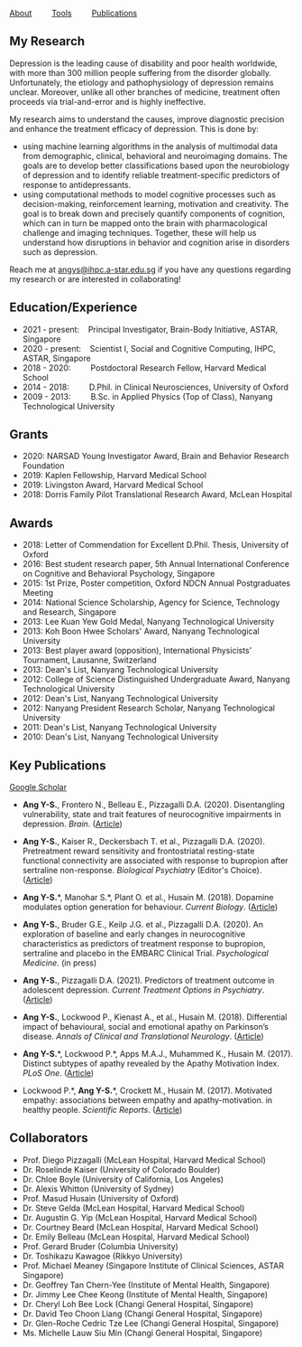 [About](/index.md) &nbsp;&nbsp;&nbsp;&nbsp;&nbsp;&nbsp;&nbsp; [Tools](/tools.md) &nbsp;&nbsp;&nbsp;&nbsp;&nbsp;&nbsp;&nbsp; [Publications](/publications.md)

## My Research
Depression is the leading cause of disability and poor health worldwide, with more than 300 million people suffering from the disorder globally. Unfortunately, the etiology and pathophysiology of depression remains unclear. Moreover, unlike all other branches of medicine, treatment often proceeds via trial-and-error and is highly ineffective. 

My research aims to understand the causes, improve diagnostic precision and enhance the treatment efficacy of depression. This is done by:
* using machine learning algorithms in the analysis of multimodal data from demographic, clinical, behavioral and neuroimaging domains. The goals are to develop better classifications based upon the neurobiology of depression and to identify reliable treatment-specific predictors of response to antidepressants.  
* using computational methods to model cognitive processes such as decision-making, reinforcement learning, motivation and creativity. The goal is to break down and precisely quantify components of cognition, which can in turn be mapped onto the brain with pharmacological challenge and imaging techniques. Together, these will help us understand how disruptions in behavior and cognition arise in disorders such as depression.   

Reach me at angys@ihpc.a-star.edu.sg if you have any questions regarding my research or are interested in collaborating!

## Education/Experience
* 2021 - present: &nbsp;&nbsp;    Principal Investigator, Brain-Body Initiative, ASTAR, Singapore
* 2020 - present: &nbsp;&nbsp;    Scientist I, Social and Cognitive Computing, IHPC, ASTAR, Singapore 
* 2018 - 2020: &nbsp;&nbsp;&nbsp;&nbsp;&nbsp;&nbsp;&nbsp;   Postdoctoral Research Fellow, Harvard Medical School
* 2014 - 2018: &nbsp;&nbsp;&nbsp;&nbsp;&nbsp;&nbsp;&nbsp; D.Phil. in Clinical Neurosciences, University of Oxford 
* 2009 - 2013: &nbsp;&nbsp;&nbsp;&nbsp;&nbsp;&nbsp;&nbsp; B.Sc. in Applied Physics (Top of Class), Nanyang Technological                                                                             University

## Grants
* 2020: NARSAD Young Investigator Award, Brain and Behavior Research Foundation
* 2019: Kaplen Fellowship, Harvard Medical School 
* 2019: Livingston Award, Harvard Medical School
* 2018: Dorris Family Pilot Translational Research Award, McLean Hospital

## Awards
* 2018: Letter of Commendation for Excellent D.Phil. Thesis, University of Oxford
* 2016: Best student research paper, 5th Annual International Conference on Cognitive and Behavioral Psychology, Singapore
* 2015: 1st Prize, Poster competition, Oxford NDCN Annual Postgraduates Meeting
* 2014: National Science Scholarship, Agency for Science, Technology and Research, Singapore
* 2013: Lee Kuan Yew Gold Medal, Nanyang Technological University
* 2013: Koh Boon Hwee Scholars' Award, Nanyang Technological University
* 2013: Best player award (opposition), International Physicists' Tournament, Lausanne, Switzerland
* 2013: Dean's List, Nanyang Technological University
* 2012: College of Science Distinguished Undergraduate Award, Nanyang Technological University
* 2012: Dean's List, Nanyang Technological University
* 2012: Nanyang President Research Scholar, Nanyang Technological University
* 2011: Dean's List, Nanyang Technological University
* 2010: Dean's List, Nanyang Technological University

## Key Publications
[Google Scholar](https://scholar.google.co.uk/citations?user=jP_vtYMAAAAJ&hl=en)
* <b>Ang Y-S.</b>, Frontero N., Belleau E., Pizzagalli D.A. (2020). Disentangling vulnerability, state and trait features of neurocognitive impairments in depression. <i>Brain</i>. ([Article](https://academic.oup.com/brain/article-abstract/143/12/3865/5974956?redirectedFrom=fulltext))  

* <b>Ang Y-S.</b>, Kaiser R., Deckersbach T. et al., Pizzagalli D.A. (2020). Pretreatment reward sensitivity and frontostriatal resting-state functional connectivity are associated with response to bupropion after sertraline non-response. <i>Biological Psychiatry</i> (Editor's Choice). ([Article](https://www.sciencedirect.com/science/article/abs/pii/S000632232031516X))  
  
* <b>Ang Y-S.</b>\*, Manohar S.\*, Plant O. et al., Husain M. (2018). Dopamine modulates option generation for behaviour. <i>Current Biology</i>. ([Article](https://www.cell.com/current-biology/fulltext/S0960-9822(18)30427-5))  

* <b>Ang Y-S.</b>, Bruder G.E., Keilp J.G. et al., Pizzagalli D.A. (2020). An exploration of baseline and early changes in neurocognitive characteristics as predictors of treatment response to bupropion, sertraline and placebo in the EMBARC Clinical Trial. <i>Psychological Medicine</i>. (in press)
  
* <b>Ang Y-S.</b>, Pizzagalli D.A. (2021). Predictors of treatment outcome in adolescent depression. <i>Current Treatment Options in Psychiatry</i>. ([Article](https://link.springer.com/article/10.1007/s40501-020-00237-5))  

* <b>Ang Y-S.</b>, Lockwood P., Kienast A., et al., Husain M. (2018). Differential impact of behavioural, social and emotional apathy on Parkinson’s disease. <i>Annals of Clinical and Translational Neurology</i>. ([Article](https://onlinelibrary.wiley.com/doi/epdf/10.1002/acn3.626))  
  
* <b>Ang Y-S.</b>\*, Lockwood P.\*, Apps M.A.J., Muhammed K., Husain M. (2017). Distinct subtypes of apathy revealed by the Apathy Motivation Index. <i>PLoS One</i>. ([Article](https://journals.plos.org/plosone/article?id=10.1371/journal.pone.0169938))  
  
* Lockwood P.\*, <b>Ang Y-S.</b>\*, Crockett M., Husain M. (2017). Motivated empathy: associations between empathy and apathy-motivation. in healthy people. <i>Scientific Reports</i>. ([Article](https://www.nature.com/articles/s41598-017-17415-w))

## Collaborators
* Prof. Diego Pizzagalli (McLean Hospital, Harvard Medical School)
* Dr. Roselinde Kaiser (University of Colorado Boulder)
* Dr. Chloe Boyle (University of California, Los Angeles)
* Dr. Alexis Whitton (University of Sydney)
* Prof. Masud Husain (University of Oxford)
* Dr. Steve Gelda (McLean Hospital, Harvard Medical School)
* Dr. Augustin G. Yip (McLean Hospital, Harvard Medical School)
* Dr. Courtney Beard (McLean Hospital, Harvard Medical School)
* Dr. Emily Belleau (McLean Hospital, Harvard Medical School)
* Prof. Gerard Bruder (Columbia University)
* Dr. Toshikazu Kawagoe (Rikkyo University)
* Prof. Michael Meaney (Singapore Institute of Clinical Sciences, ASTAR Singapore)
* Dr. Geoffrey Tan Chern-Yee (Institute of Mental Health, Singapore)
* Dr. Jimmy Lee Chee Keong (Institute of Mental Health, Singapore)
* Dr. Cheryl Loh Bee Lock (Changi General Hospital, Singapore)
* Dr. David Teo Choon Liang (Changi General Hospital, Singapore)
* Dr. Glen-Roche Cedric Tze Lee (Changi General Hospital, Singapore)
* Ms. Michelle Lauw Siu Min (Changi General Hospital, Singapore)


